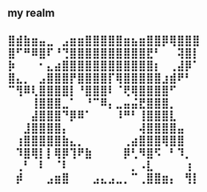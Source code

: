 my realm
----------------------------------
⣿⣾⣷⣶⣤⣀⠀⣠⣶⣶⣿⣿⣿⣿⣿⣶⣦⣶⣿⣿⡿⢿⣿⣿⣿
⣿⠋⠛⠿⣿⠏⠘⢙⣿⣿⣿⣿⣿⣿⣿⣿⣿⣿⣟⠃⠀⠀⢽⣿⡇
⡷⠀⠀⠀⠂⣄⣴⣿⣿⣿⣿⣿⣿⣿⣿⣿⣿⣿⣿⡆⠀⢀⣼⡿⠁
⣿⣄⡀⠀⣠⣿⣿⣿⡟⣿⣿⣿⣿⡏⢿⣿⣿⣿⣿⣿⣰⣾⠟⠃
⠉⢻⠿⢇⣿⣿⣿⣿⡇⠘⣿⣿⣿⠇⠈⢟⢿⣿⣿⣿⣿⠋
⠀⠀⠀⢸⣿⣿⣿⣀⠁⠀⠘⠉⠿⡄⣀⣤⣬⣟⣿⣿⣿⡀⠀⠀⠀
⠀⠀⠀⣼⣿⣿⣿⠙⡿⠿⠁⠀⠀⠀⠸⠛⠃⢸⣿⣿⣿⣇⠀
⠀⠀⣸⣿⣿⣿⣿⡄⠀⠀⠀⠀⠀⠀⠀⠀⠀⢼⣿⣿⣿⣿⣤
⠀⢰⣿⣿⣿⣿⣿⣷⣄⡀⠀⠀⠀⠀⠀⢀⣴⣿⣿⣿⢿⣿⣿
⠀⠹⣿⢿⡇⡇⢿⡿⢹⠟⣷⠀⠀⠀⠀⡿⢃⠻⣿⠫⠀⠃⠹⡀
⠀⢀⠃⠀⠇⠀⠈⠇⠀⠀⠀⠀⠀⠀⠀⠀⡀⠠⣇⠀⠀⠀⠀⢰
⠀⡾⠀⠀⠀⣠⣶⣿⠀⠀⠀⣠⣄⣠⣀⡀⠉⢀⣿⣿⣶⡄⠀⢻⡇
---------------------------------
